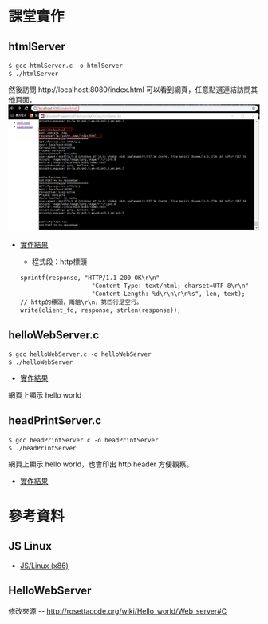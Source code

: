 # 課堂實作

## htmlServer

```
$ gcc htmlServer.c -o htmlServer
$ ./htmlServer
```
然後訪問 http://localhost:8080/index.html 可以看到網頁，任意點選連結訪問其他頁面。
![htmlServer.png](picture/htmlServer.png "Optional title")
* [實作結果](htmlServer_6.6/picture/htmlServer.png)

    * 程式段：http標頭
    ```
    sprintf(response, "HTTP/1.1 200 OK\r\n"
                        "Content-Type: text/html; charset=UTF-8\r\n"
                        "Content-Length: %d\r\n\r\n%s", len, text);   // http的標頭，兩組\r\n，第四行是空行。
    write(client_fd, response, strlen(response));
    ```

## helloWebServer.c

```
$ gcc helloWebServer.c -o helloWebServer
$ ./helloWebServer
```
* [實作結果](/picture/helloWebServer.png)

網頁上顯示 hello world

## headPrintServer.c

```
$ gcc headPrintServer.c -o headPrintServer
$ ./headPrintServer
```

網頁上顯示 hello world，也會印出 http header 方便觀察。

* [實作結果](/picture/headPrintbServer.png)


# 參考資料

## JS Linux

* [JS/Linux (x86)](https://bellard.org/jslinux/vm.html?url=https://bellard.org/jslinux/buildroot-x86.cfg)

## HelloWebServer

修改來源 -- http://rosettacode.org/wiki/Hello_world/Web_server#C
